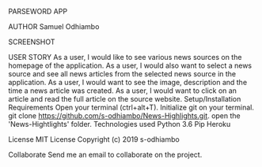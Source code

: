  PARSEWORD APP

 AUTHOR
  Samuel Odhiambo

 SCREENSHOT
 
 
 USER STORY
  As a user, I would like to see various news sources on the homepage of the application.
  As a user, I would also want to select a news source and see all news articles from the selected news source in  the application.
  As a user, I would want to see the image, description and the time a news article was created.
  As a user, I would want to click on an article and read the full article on the source website.
  Setup/Installation Requirements
  Open your terminal (ctrl+alt+T).
  Initialize git on your terminal.
  git clone https://github.com/s-odhiambo/News-Highlights.git.
  open the 'News-Hightlights' folder.
  Technologies used
  Python 3.6 Pip Heroku
 
 License
  MIT License Copyright (c) 2019 s-odhiambo
 
 Collaborate
  Send me an email to collaborate on the project.
